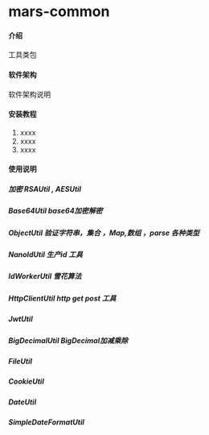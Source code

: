 # mars-common

#### 介绍
工具类包

#### 软件架构
软件架构说明


#### 安装教程

1.  xxxx
2.  xxxx
3.  xxxx

#### 使用说明

##### 加密 RSAUtil , AESUtil
##### Base64Util base64加密解密
##### ObjectUtil 验证字符串，集合 ，Map,数组 ，parse 各种类型
##### NanoIdUtil 生产id 工具
##### IdWorkerUtil 雪花算法
##### HttpClientUtil http get post 工具
##### JwtUtil
##### BigDecimalUtil  BigDecimal加减乘除
##### FileUtil
##### CookieUtil
##### DateUtil
##### SimpleDateFormatUtil
